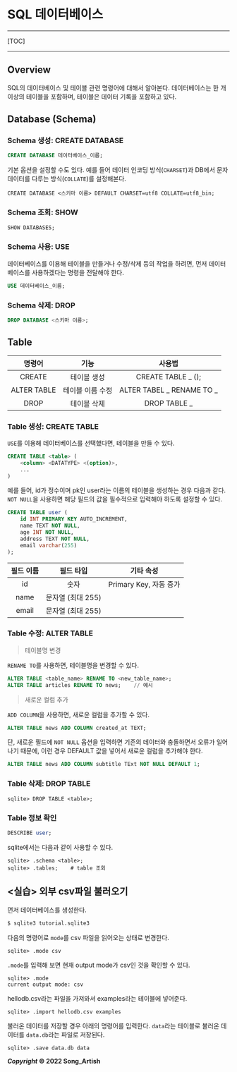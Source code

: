 # SQL 데이터베이스

*****

[TOC]

*****



## Overview

SQL의 데이터베이스 및 테이블 관련 명령어에 대해서 알아본다. 데이터베이스는 한 개 이상의 테이블을 포함하며, 테이블은 데이터 기록을 포함하고 있다.



## Database (Schema)

### Schema 생성: CREATE DATABASE

```sql
CREATE DATABASE 데이터베이스_이름;
```

기본 옵션을 설정할 수도 있다. 예를 들어 데이터 인코딩 방식(`CHARSET`)과 DB에서 문자 데이터를 다루는 방식(`COLLATE`)를 설정해본다.

```mysql
CREATE DATABASE <스키마 이름> DEFAULT CHARSET=utf8 COLLATE=utf8_bin;
```

### Schema 조회: SHOW

```sql
SHOW DATABASES;
```

### Schema 사용: USE

데이터베이스를 이용해 테이블을 만들거나 수정/삭제 등의 작업을 하려면, 먼저 데이터베이스를 사용하겠다는 명령을 전달해야 한다.

```sql
USE 데이터베이스_이름;
```

### Schema 삭제: DROP

```sql
DROP DATABASE <스키마 이름>;
```



## Table

|   명령어    |       기능       |          사용법           |
| :---------: | :--------------: | :-----------------------: |
|   CREATE    |   테이블 생성    |    CREATE TABLE _ ();     |
| ALTER TABLE | 테이블 이름 수정 | ALTER TABEL _ RENAME TO _ |
|    DROP     |   테이블 삭제    |       DROP TABLE _        |

### Table 생성: CREATE TABLE

`USE`를 이용해 데이터베이스를 선택했다면, 테이블을 만들 수 있다.

```sql
CREATE TABLE <table> (
	<column> <DATATYPE> <(option)>,
    ...
)
```

예를 들어, id가 정수이며 pk인 user라는 이름의 테이블을 생성하는 경우 다음과 같다. `NOT NULL`을 사용하면 해당 필드의 값을 필수적으로 입력해야 하도록 설정할 수 있다.

```sql
CREATE TABLE user (
	id INT PRIMARY KEY AUTO_INCREMENT,
    name TEXT NOT NULL,
    age INT NOT NULL,
    address TEXT NOT NULL,
    email varchar(255)
);
```

| 필드 이름 |     필드 타입     |       기타 속성        |
| :-------: | :---------------: | :--------------------: |
|    id     |       숫자        | Primary Key, 자동 증가 |
|   name    | 문자열 (최대 255) |                        |
|   email   | 문자열 (최대 255) |                        |

### Table 수정: ALTER TABLE

> 테이블명 변경

`RENAME TO`를 사용하면, 테이블명을 변경할 수 있다.

```sql
ALTER TABLE <table_name> RENAME TO <new_table_name>;
ALTER TABLE articles RENAME TO news;	// 예시
```

> 새로운 컬럼 추가

`ADD COLUMN`을 사용하면, 새로운 컬럼을 추가할 수 있다. 

```sql
ALTER TABLE news ADD COLUMN created_at TEXT;
```

단, 새로운 필드에 `NOT NULL` 옵션을 입력하면 기존의 데이터와 충돌하면서 오류가 일어나기 때문에, 이런 경우 DEFAULT 값을 넣어서 새로운 컬럼을 추가해야 한다.

```sql
ALTER TABLE news ADD COLUMN subtitle TExt NOT NULL DEFAULT 1;
```

### Table 삭제: DROP TABLE

```sqlite
sqlite> DROP TABLE <table>;
```

### Table 정보 확인

```sql
DESCRIBE user;
```

sqlite에서는 다음과 같이 사용할 수 있다.

```sqlite
sqlite> .schema <table>;
sqlite> .tables;	# table 조회
```





## <실습> 외부 csv파일 불러오기

먼저 데이터베이스를 생성한다.

```bash
$ sqlite3 tutorial.sqlite3
```

다음의 명령어로 `mode`를 csv 파일을 읽어오는 상태로 변경한다.

```sqlite
sqlite> .mode csv
```

`.mode`를 입력해 보면 현재 output mode가 csv인 것을 확인할 수 있다.

```sqlite
sqlite> .mode
current output mode: csv
```

hellodb.csv라는 파일을 가져와서 examples라는 테이블에 넣어준다.

```sqlite
sqlite> .import hellodb.csv examples
```

불러온 데이터를 저장할 경우 아래의 명령어를 입력한다. `data`라는 테이블로 불러온 데이터를 `data.db`라는 파일로 저장된다.

```sqlite
sqlite> .save data.db data
```



***Copyright* © 2022 Song_Artish**